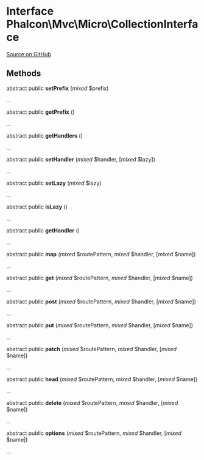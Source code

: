 # Interface **Phalcon\\Mvc\\Micro\\CollectionInterface**

<a href="https://github.com/phalcon/cphalcon/blob/master/phalcon/mvc/micro/collectioninterface.zep" class="btn btn-default btn-sm">Source on GitHub</a>

## Methods
abstract public  **setPrefix** (*mixed* $prefix)

...

abstract public  **getPrefix** ()

...

abstract public  **getHandlers** ()

...

abstract public  **setHandler** (*mixed* $handler, [*mixed* $lazy])

...

abstract public  **setLazy** (*mixed* $lazy)

...

abstract public  **isLazy** ()

...

abstract public  **getHandler** ()

...

abstract public  **map** (*mixed* $routePattern, *mixed* $handler, [*mixed* $name])

...

abstract public  **get** (*mixed* $routePattern, *mixed* $handler, [*mixed* $name])

...

abstract public  **post** (*mixed* $routePattern, *mixed* $handler, [*mixed* $name])

...

abstract public  **put** (*mixed* $routePattern, *mixed* $handler, [*mixed* $name])

...

abstract public  **patch** (*mixed* $routePattern, *mixed* $handler, [*mixed* $name])

...

abstract public  **head** (*mixed* $routePattern, *mixed* $handler, [*mixed* $name])

...

abstract public  **delete** (*mixed* $routePattern, *mixed* $handler, [*mixed* $name])

...

abstract public  **options** (*mixed* $routePattern, *mixed* $handler, [*mixed* $name])

...

